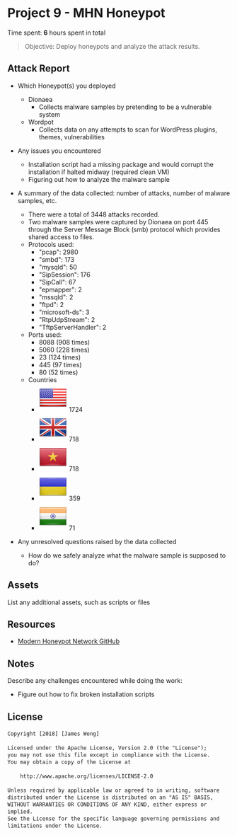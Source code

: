 # Project 9 - MHN Honeypot

Time spent: **6** hours spent in total

> Objective: Deploy honeypots and analyze the attack results.

## Attack Report
* Which Honeypot(s) you deployed
  - Dionaea
    - Collects malware samples by pretending to be a vulnerable system
  - Wordpot
    - Collects data on any attempts to scan for WordPress plugins, themes, vulnerabilities
* Any issues you encountered
  - Installation script had a missing package and would corrupt the installation if halted midway (required clean VM)
  - Figuring out how to analyze the malware sample
* A summary of the data collected: number of attacks, number of malware samples, etc.
  - There were a total of 3448 attacks recorded.
  - Two malware samples were captured by Dionaea on port 445 through the Server Message Block (smb) protocol which provides shared access to files.
  - Protocols used: 
    - "pcap": 2980
    - "smbd": 173
    - "mysqld": 50
    - "SipSession": 176
    - "SipCall": 67
    - "epmapper": 2
    - "mssqld": 2
    - "ftpd": 2
    - "microsoft-ds": 3
    - "RtpUdpStream": 2
    - "TftpServerHandler": 2
  - Ports used:
    - 8088 (908 times)
    - 5060 (228 times)
    - 23 (124 times)
    - 445 (97 times)
    - 80 (52 times)
  - Countries 
    - ![United States](US.png "United States") 1724
    - ![Great Britain](GB.png "Great Britain") 718
    - ![Vietnam](VN.png "Vietnam") 718
    - ![Ukraine](UA.png "Ukraine") 359
    - ![India](IN.png "India") 71
  
* Any unresolved questions raised by the data collected
  - How do we safely analyze what the malware sample is supposed to do?
  
## Assets

List any additional assets, such as scripts or files

## Resources

- [Modern Honeypot Network GitHub](https://github.com/threatstream/mhn/)

## Notes

Describe any challenges encountered while doing the work:
- Figure out how to fix broken installation scripts

## License

    Copyright [2018] [James Wong]

    Licensed under the Apache License, Version 2.0 (the "License");
    you may not use this file except in compliance with the License.
    You may obtain a copy of the License at

        http://www.apache.org/licenses/LICENSE-2.0

    Unless required by applicable law or agreed to in writing, software
    distributed under the License is distributed on an "AS IS" BASIS,
    WITHOUT WARRANTIES OR CONDITIONS OF ANY KIND, either express or implied.
    See the License for the specific language governing permissions and
    limitations under the License.
